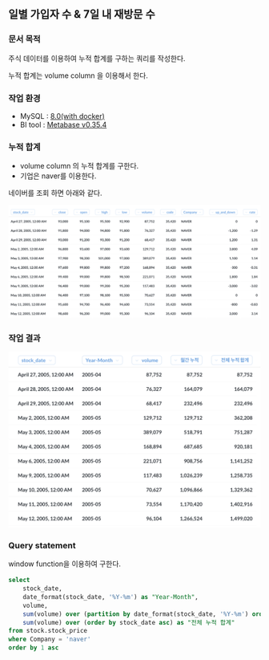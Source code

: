일별 가입자 수 & 7일 내 재방문 수
----

### 문서 목적
주식 데이터를 이용하여 누적 합계를 구하는 쿼리를 작성한다.

누적 합계는 volume column 을 이용해서 한다.

### 작업 환경
- MySQL : [8.0(with docker)](https://hub.docker.com/_/mysql)
- BI tool : [Metabase v0.35.4](https://www.metabase.com/)

### 누적 합계
- volume column 의 누적 합계를 구한다. 
- 기업은 naver를 이용한다.

네이버를 조회 하면 아래와 같다.

![alt text](1.png)

### 작업 결과
![alt text](2.png)


### Query statement

window function을 이용하여 구한다.

```sql
select
    stock_date,
    date_format(stock_date, '%Y-%m') as "Year-Month",
    volume,
    sum(volume) over (partition by date_format(stock_date, '%Y-%m') order by stock_date asc) as "월간 누적",
    sum(volume) over (order by stock_date asc) as "전체 누적 합계"
from stock.stock_price
where Company = 'naver'
order by 1 asc
```